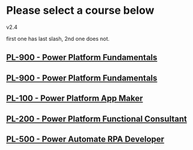 # Please select a course below
v2.4

first one has last slash, 2nd one does not.

## [PL-900 - Power Platform Fundamentals](https://tylerfarmer1.github.io/pl900/)

## [PL-900 - Power Platform Fundamentals](https://tylerfarmer1.github.io/pl900)

## [PL-100 - Power Platform App Maker](https://tylerfarmer1.github.io/pl100/index)

## [PL-200 - Power Platform Functional Consultant](https://tylerfarmer1.github.io/pl200/index)

## [PL-500 - Power Automate RPA Developer](https://tylerfarmer1.github.io/pl500/index)

